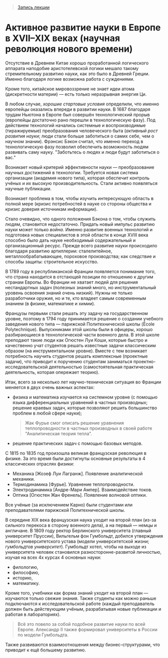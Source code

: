 > [Запись лекции](https://drive.google.com/open?id=0B_ciiYZxHJLSSlBleDdRX29iRjQ)


# Активное развитие науки в Европе в XVII–XIX веках (научная революция нового времени)

Отсутствие в Древнем Китае хорошо проработанной логического аппарата наподобие аристотелевской логики мешало такому стремительному развитию науки, как это было в Древней Греции.
Именно благодаря логике возможна работа с суждениями.

Кроме того, китайское мировоззрение не знает идеи атома (дискретности материи) — есть только неразрывная энергия Ци.

В любом случае, _хорошие стартовые условия_ определили, что именно европейцы оказались впереди в развитии науки.
В 1687 благодаря трудам Ньютона в Европе был совершён технологический прорыв (европейцы достаточно рано перешли в технологическую фазу).
Под действием технологий начались системные и воспроизводимые (тиражируемые) преобразования человеческого быта (_активный рост развития науки_; люди стали больше заботиться о самих себе, чем о научном знании).
Фрэнсис Бэкон считал, что именно переход в технологическую фазу позволил обеспечить возможность людям развивать саму науку.
"Заботьтесь о людях и люди будут заботиться о вас."

Возникает новый критерий эффективности науки — преобразование научных достижений в технологии.
Требуется новая система организации (академия нового типа), которая обеспечит контроль учёных и их высокую производительность.
Стали активно появляться научные публикации.

Возникает проблема в том, чтобы изучить интересующую область в полной мере (кризис потребностей в науке со стороны общества и кризис доверия источникам информации).

Стало очевидно, что одного положения Бэкона о том, чтобы служить людям, становится недостаточно.
Придать новый импульс развитию науки может только _война_.
Именно развитие военных технологий и подготовка новых специалистов в этой области в конце XVIII века способно было дать науке необходимый содержательный и организационный ресурс.
Прежде всего развитие науки происходило благодаря развитию артиллерии: сталелитейное, металлообрабатывающее, пороховое производства; как следствие и способы защиты: строительное искусство.

В 1789 году в республиканской Франции появляется понимание того, что страна находится в отстающей позиции по отношению к другим странам Европы.
Во Франции не хватает людей для решения нестандартных задач (полезных знаний много, но инструментальный уровень освоения знаний очень низкий).
Нужны не только разработчики оружия, но и те, кто владеет самым современным знанием (в физике, математике и химии).

Французы первыми стали решать эту задачу на государственном уровне, поэтому в 1794 году принимается решение о создании учебного заведения нового типа — парижской Политехнической школы (École Polytechnique).
Выпускниками этой школы были в офицеры, хорошо разбирающиеся в технологической части военного дела.
В этой школе преподают такие люди как Огюстен Луи Коши, которые быстро и качественно учат студентов решать известные задачи классическим образом (на инструментальном уровне).
Вместе с тем возникает потребность научить студентов решать комплексные (проектные задачи), что приводит к поручению студентам заниматься проектно-исследовательской деятельностью (самостоятельная практическая деятельность, которая опережает теорию).

Итак, всего за несколько лет научно-техническая ситуация во Франции меняется в двух очень важных аспектах:
- физика и математика изучается на системном уровне (с помощью языка дифференциальных уравнений в частных производных; решение краевых задач, которые позволяют решить большинство проблем в любой сфере науки);
  > Жак Фурье смог описать решение уравнения теплопроводности в частных производных в своей работе "Аналитическая теория тепла".

- решение практических задач с помощью базовых методов.

С 1815 по 1835 год произошла великая французская революция в физике.
За это время были достигнуты основные результаты в 4 классических отраслях физики:
- Механика [Жозеф Луи Лагранж]. Появление аналитической механики.
- Термодинамика [Фурье]. Уравнение теплопроводности.
- Электродинамика [Андре-Мари Ампер]. Взаимодействие токов.
- Оптика [Огюстен Жан Френель]. Появление волновой оптики.

Все учёные (за исключением Карно) были студентами или преподавателями парижской Политехнической школы.

В середине XIX века французская наука уходит на второй план (из-за сильного перекоса в сторону военного дела), а на первый — немцы и англичане.
В 1809 году ректор Берлинского университета (главный университет Пруссии), Вильгельм фон Гумбольдт, добился утверждения нового университетского устава (модели университетской жизни; _гумбольдтов университет_).
Гумбольдт хотел, чтобы на выходе из университета человек становился разносторонне-развитой личностью, изучая на всех 4х курсах 4 основных науки:
- филологию,
- философию,
- историю,
- математику.

Кроме того, учебники как форма знаний уходит на второй план — изучаются только свежие знания.
Также студенты как можно раньше подключаются к исследовательской работе (каждый преподаватель должен быть действующим учёным, разрабатывая новые публикации и работая в лабораториях).
> Всё это повело за собой подобное развитие науки по всей Европе.
> Александр II также формировал университеты в России по модели Гумбольдта.

Также развиваются взаимоотношения между бизнес-структурами, что приводит к ещё большему развитию.